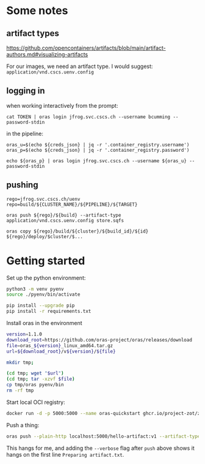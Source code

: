 # Some notes

## artifact types

https://github.com/opencontainers/artifacts/blob/main/artifact-authors.md#visualizing-artifacts

For our images, we need an artifact type.
I would suggest:
`application/vnd.cscs.uenv.config`

## logging in

when working interactively from the prompt:
```
cat TOKEN | oras login jfrog.svc.cscs.ch --username bcumming --password-stdin
```

in the pipeline:
```
oras_u=$(echo ${creds_json} | jq -r '.container_registry.username')
oras_p=$(echo ${creds_json} | jq -r '.container_registry.password')

echo ${oras_p} | oras login jfrog.svc.cscs.ch --username ${oras_u} --password-stdin
```

## pushing

```
rego=jfrog.svc.cscs.ch/uenv
repo=build/${CLUSTER_NAME}/${PIPELINE}/${TARGET}

oras push ${rego}/${build} --artifact-type application/vnd.cscs.uenv.config store.sqfs

oras copy ${rego}/build/${cluster}/${build_id}/${id} ${rego}/deploy/$cluster/$...
```

# Getting started

Set up the python environment:

```bash
python3 -m venv pyenv
source ./pyenv/bin/activate

pip install --upgrade pip
pip install -r requirements.txt
```

Install oras in the environment

```bash
version=1.1.0
download_root=https://github.com/oras-project/oras/releases/download
file=oras_${version}_linux_amd64.tar.gz
url=${download_root}/v${version}/${file}

mkdir tmp;

(cd tmp; wget "$url")
(cd tmp; tar -xzvf $file)
cp tmp/oras pyenv/bin
rm -rf tmp
```

Start local OCI registry:

```bash
docker run -d -p 5000:5000 --name oras-quickstart ghcr.io/project-zot/zot-linux-amd64:latest
```

Push a thing:

```bash
oras push --plain-http localhost:5000/hello-artifact:v1 --artifact-type application/vnd.acme.rocket.config artifact.txt:text/plain
```

This hangs for me, and adding the `--verbose` flag after `push` above shows it hangs on the first line `Preparing artifact.txt`.
